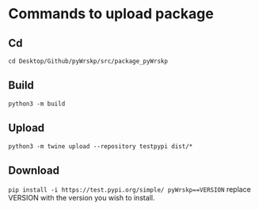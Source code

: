 # Commands to upload package

## Cd
```cd Desktop/Github/pyWrskp/src/package_pyWrskp```

## Build
```python3 -m build```

## Upload
```python3 -m twine upload --repository testpypi dist/*```

## Download
```pip install -i https://test.pypi.org/simple/ pyWrskp==VERSION``` replace VERSION with the version you wish to install.